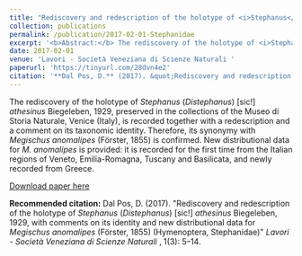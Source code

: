 ```yaml
---
title: "Rediscovery and redescription of the holotype of <i>Stephanus</i> (<i>Distephanus</i>) [sic!] <i>athesinus</i> Biegeleben, 1929, with comments on its identity and new distributional data for <i>Megischus anomalipes</i> (Förster, 1855) (Hymenoptera, Stephanidae)"
collection: publications
permalink: /publication/2017-02-01-Stephanidae
excerpt: '<b>Abstract:</b> The rediscovery of the holotype of <i>Stephanus</i> (<i>Distephanus</i>) [sic!] <i>athesinus</i> Biegeleben, 1929, preserved in the collections of the Museo di Storia Naturale, Venice (Italy), is recorded together with a redescription and a comment on its taxonomic identity. Therefore, its synonymy with <i>Megischus anomalipes</i> (Förster, 1855) is confirmed. New distributional data for <i>M. anomalipes</i> is provided: it is recorded for the first time from the Italian regions of Veneto, Emilia-Romagna, Tuscany and Basilicata, and newly recorded from Greece.'
date: 2017-02-01
venue: 'Lavori - Società Veneziana di Scienze Naturali '
paperurl: 'https://tinyurl.com/28dvn4e2'
citation: '**Dal Pos, D.** (2017). &quot;Rediscovery and redescription of the holotype of <i>Stephanus</i> (<i>Distephanus</i>) [sic!] <i>athesinus</i> Biegeleben, 1929, with comments on its identity and new distributional data for <i>Megischus anomalipes</i> (Förster, 1855) (Hymenoptera, Stephanidae).&quot; <i>Lavori - Società Veneziana di Scienze Naturali </i>, 1(3): 5–14.'
---
```

The rediscovery of the holotype of <i>Stephanus</i> (<i>Distephanus</i>) [sic!] <i>athesinus</i> Biegeleben, 1929,
preserved in the collections of the Museo di Storia Naturale, Venice (Italy), is recorded together with a redescription and a comment on its taxonomic identity. Therefore, its synonymy with <i>Megischus anomalipes</i> (Förster, 1855) is confirmed. New distributional data for <i>M. anomalipes</i> is provided: it is recorded for the first time from the Italian regions of Veneto, Emilia-Romagna, Tuscany and Basilicata, and newly recorded from Greece.

[Download paper here](https://tinyurl.com/28dvn4e2)

<b>Recommended citation:</b> Dal Pos, D. (2017). "Rediscovery and redescription of the holotype of <i>Stephanus</i> (<i>Distephanus</i>) [sic!] <i>athesinus</i> Biegeleben, 1929, with comments on its identity and new distributional data for <i>Megischus anomalipes</i> (Förster, 1855) (Hymenoptera, Stephanidae)" <i>Lavori - Società Veneziana di Scienze Naturali </i>, 1(3): 5–14.